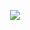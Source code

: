 <p align="center">
  <a href="https://github.com/[your-github-username]">
    <img src="https://skillicons.dev/icons?i=js,ts,php,react,nextjs,materialui,html,css,webflow,nodejs,mysql,mongodb,prisma,git,github,npm,linux,bash,wordpress&perline=10" />
  </a>
</p>
